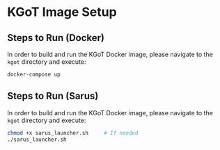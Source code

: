 # KGoT Image Setup

## Steps to Run (Docker)

In order to build and run the KGoT Docker image, please navigate to the `kgot` directory and execute:

```bash
docker-compose up 
```

## Steps to Run (Sarus)

In order to build and run the KGoT Docker image, please navigate to the `kgot` directory and execute:

```bash
chmod +x sarus_launcher.sh     # If needed
./sarus_launcher.sh
```
